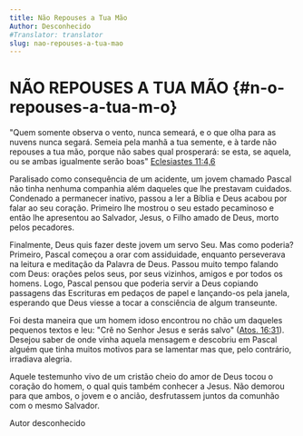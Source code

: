 ```yaml
---
title: Não Repouses a Tua Mão
Author: Desconhecido
#Translator: translator
slug: nao-repouses-a-tua-mao
---
```


# NÃO REPOUSES A TUA MÃO {#n-o-repouses-a-tua-m-o}

&quot;Quem somente observa o vento, nunca semeará, e o que olha para as nuvens nunca segará. Semeia pela manhã a tua semente, e à tarde não repouses a tua mão, porque não sabes qual prosperará: se esta, se aquela, ou se ambas igualmente serão boas&quot; [Eclesiastes 11:4,6](http://mysword.info/b?r=Ecc_11:4,6)

Paralisado como consequência de um acidente, um jovem chamado Pascal não tinha nenhuma companhia além daqueles que lhe prestavam cuidados. Condenado a permanecer inativo, passou a ler a Bíblia e Deus acabou por falar ao seu coração. Primeiro lhe mostrou o seu estado pecaminoso e então lhe apresentou ao Salvador, Jesus, o Filho amado de Deus, morto pelos pecadores.

Finalmente, Deus quis fazer deste jovem um servo Seu. Mas como poderia? Primeiro, Pascal começou a orar com assiduidade, enquanto perseverava na leitura e meditação da Palavra de Deus. Passou muito tempo falando com Deus: orações pelos seus, por seus vizinhos, amigos e por todos os homens. Logo, Pascal pensou que poderia servir a Deus copiando passagens das Escrituras em pedaços de papel e lançando-os pela janela, esperando que Deus viesse a tocar a consciência de algum transeunte.

Foi desta maneira que um homem idoso encontrou no chão um daqueles pequenos textos e leu: &quot;Crê no Senhor Jesus e serás salvo&quot; ([Atos. 16:31](http://mysword.info/b?r=Act_16:31)). Desejou saber de onde vinha aquela mensagem e descobriu em Pascal alguém que tinha muitos motivos para se lamentar mas que, pelo contrário, irradiava alegria.

Aquele testemunho vivo de um cristão cheio do amor de Deus tocou o coração do homem, o qual quis também conhecer a Jesus. Não demorou para que ambos, o jovem e o ancião, desfrutassem juntos da comunhão com o mesmo Salvador.

Autor desconhecido